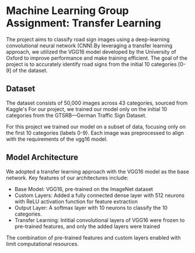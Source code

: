 # Machine Learning Group Assignment: Transfer Learning

The project aims to classify road sign images using a deep-learning convolutional neural network (CNN).By leveraging a transfer learning approach, we utilized the VGG16 model developed by the University of Oxford to improve performance and make training efficient. The goal of the project is to accurately identify road signs from the initial 10 categories [0-9] of the dataset. 

## Dataset
The dataset consists of 50,000 images across 43 categories, sourced from Kaggle's 
For our project, we trained our model only on the initial 10 categories from the GTSRB—German Traffic Sign Dataset.

For this project we trained our model on a subset of data, focusing only on the first 10 categories (labels 0-9). Each image was preprocessed to align with the requirements of the vgg16 model.


## Model Architecture

We adopted a transfer learning approach with the VGG16 model as the base network. Key features of our architectures include:

-  Base Model: VGG16, pre-trained on the ImageNet dataset
-  Custom Layers: Added a fully connected dense layer with 512 neurons with ReLU activation function for feature extraction
-  Output Layer: A softmax layer with 10 neurons to classify the 10 categories.
-  Transfer Learning: Intitial convolutional layers of VGG16 were frozen to pre-trained features, and only the added layers were trained

The combination of pre-trained features and custom layers enabled with limit computational resources.
